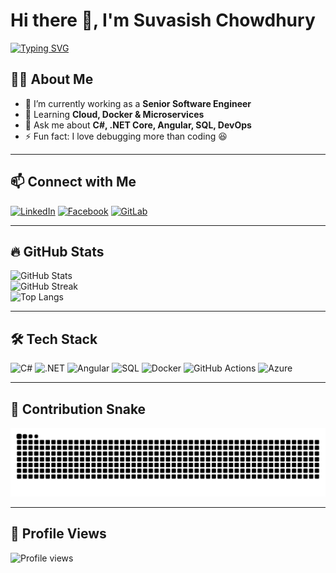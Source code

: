 <h1>Hi there 👋, I'm Suvasish Chowdhury</h1>

<a href="https://git.io/typing-svg">
  <img src="https://readme-typing-svg.demolab.com?font=Fira+Code&size=25&duration=3000&pause=1000&color=00F700&width=550&lines=Senior+Software+Engineer;8%2B+Years+Experience;C%23+.NET+%7C+Angular+%7C+SQL+%7C+DevOps;Passionate+about+Clean+Code+%26+Architecture" alt="Typing SVG" />
</a>

## 👨‍💻 About Me </b><br>
- 🔭 I’m currently working as a <b>Senior Software Engineer</b> <br>
- 🌱 Learning <b>Cloud, Docker & Microservices</b><br> 
- 💬 Ask me about <b>C#, .NET Core, Angular, SQL, DevOps</b><br>
- ⚡ Fun fact: I love debugging more than coding 😆  <br>

---

## 📫 Connect with Me
[![LinkedIn](https://img.shields.io/badge/LinkedIn-blue?logo=linkedin)](https://www.linkedin.com/in/chowdhurysuvasish)
[![Facebook](https://img.shields.io/badge/Facebook-1877F2?logo=facebook&logoColor=white)](https://www.facebook.com/chowdhurybono)
[![GitLab](https://img.shields.io/badge/GitLab-FC6D26?logo=gitlab&logoColor=white)](https://gitlab.com/Suvasish)

---
## 🔥 GitHub Stats
![GitHub Stats](https://github-readme-stats.vercel.app/api?username=SuvasishChowdhury&show_icons=true&theme=radical)  
![GitHub Streak](https://streak-stats.demolab.com?user=SuvasishChowdhury&theme=radical&hide_border=true)  
![Top Langs](https://github-readme-stats.SuvasishChowdhury.vercel.app/api/top-langs/?username=SuvasishChowdhury&layout=compact&theme=tokyonight)  

---

## 🛠 Tech Stack  

![C#](https://img.shields.io/badge/C%23-239120?style=for-the-badge&logo=c-sharp&logoColor=white)
![.NET](https://img.shields.io/badge/.NET-512BD4?style=for-the-badge&logo=dotnet&logoColor=white)
![Angular](https://img.shields.io/badge/Angular-DD0031?style=for-the-badge&logo=angular&logoColor=white)
![SQL](https://img.shields.io/badge/SQL-025E8C?style=for-the-badge&logo=sqlite&logoColor=white)
![Docker](https://img.shields.io/badge/Docker-2496ED?style=for-the-badge&logo=docker&logoColor=white)
![GitHub Actions](https://img.shields.io/badge/GitHub%20Actions-2088FF?style=for-the-badge&logo=github-actions&logoColor=white)
![Azure](https://img.shields.io/badge/Azure-0078D4?style=for-the-badge&logo=microsoftazure&logoColor=white)

---

## 🐍 Contribution Snake  

![GitHub Snake Animation](https://github.com/SuvasishChowdhury/SuvasishChowdhury/blob/output/snake.svg)

---

## 👀 Profile Views  

![Profile views](https://komarev.com/ghpvc/?username=SuvasishChowdhury&color=blue&style=flat-square)

